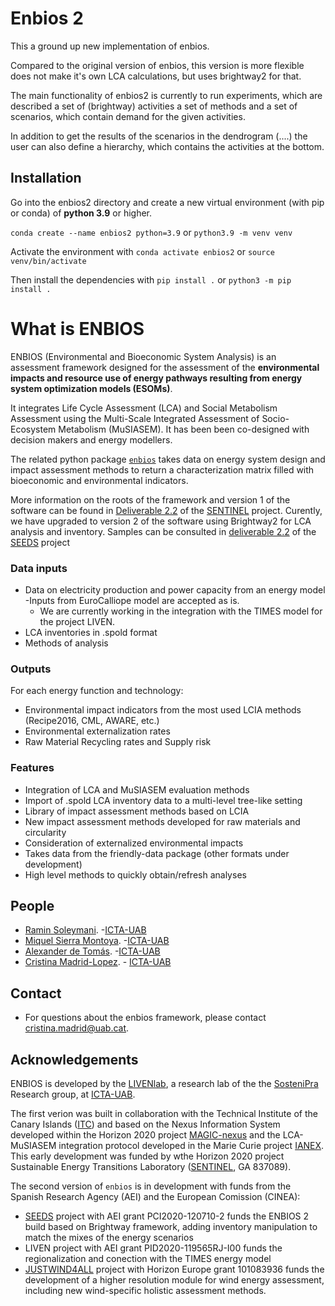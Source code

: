 # Enbios 2

This a ground up new implementation of enbios.

Compared to the original version of enbios, this version is more flexible does not make it's own LCA calculations, but
uses brightway2 for that.

The main functionality of enbios2 is currently to run experiments, which are described a set of (brightway) activities a
set of methods and a set of scenarios, which contain demand for the given activities.

In addition to get the results of the scenarios in the dendrogram (....) the user can also define a hierarchy, which
contains the activities at the bottom.

## Installation

Go into the enbios2 directory and create a new virtual environment (with pip or conda) of **python 3.9** or higher.

`conda create --name enbios2 python=3.9` or `python3.9 -m venv venv`

Activate the environment with `conda activate enbios2` or `source venv/bin/activate`

Then install the dependencies with
`pip install .` or `python3 -m pip install .`


# What is ENBIOS
ENBIOS (Environmental and Bioeconomic System Analysis) is an assessment framework designed for the assessment of the **environmental impacts and resource use of energy pathways resulting from energy system optimization models (ESOMs)**.

It  integrates Life Cycle Assessment (LCA) and Social Metabolism Assessment using the Multi-Scale Integrated Assessment of Socio-Ecosystem Metabolism (MuSIASEM). It has been been co-designed with decision makers and energy modellers.

The related python package [`enbios`](https://pypi.org/project/enbios/) takes data on energy system design and impact assessment methods to return a characterization matrix filled with bioeconomic and environmental indicators.  

More information on the roots of the framework and version 1 of the software can be found in [Deliverable 2.2]() of the [SENTINEL](https://sentinel.energy) project. Curently, we have upgraded to  version 2 of the software using Brightway2 for LCA analysis and inventory. Samples can be consulted in [deliverable 2.2](https://zenodo.org/record/7994038) of the [SEEDS](https://seeds-project.org/) project

### Data inputs
- Data on electricity production and power capacity from an energy model
    -Inputs from EuroCalliope model are accepted as is.
    - We are currently working in the integration with the TIMES model for the project LIVEN.  
- LCA inventories in .spold format
- Methods of analysis

### Outputs 
For each energy function and technology:
- Environmental impact indicators from the most used LCIA methods (Recipe2016, CML, AWARE, etc.)
- Environmental externalization rates
- Raw Material Recycling rates and Supply risk


### Features

- Integration of LCA and MuSIASEM evaluation methods
- Import of .spold LCA inventory data to a multi-level tree-like setting
- Library of impact assessment methods based on LCIA
- New impact assessment methods developed for raw materials and circularity
- Consideration of externalized environmental impacts
- Takes data from the friendly-data package (other formats under development)
- High level methods to quickly obtain/refresh analyses



## People


* [Ramin Soleymani](https://es.linkedin.com/in/ramin-soleymani-4703b17).  -[ICTA-UAB](https://www.uab.cat/icta/) 
* [Miquel Sierra Montoya](https://portalrecerca.uab.cat/en/persons/miquel-sierra-i-montoya).  -[ICTA-UAB](https://www.uab.cat/icta/) 
* [Alexander de Tomás](https://www.linkedin.com/in/alexander-de-tom%C3%A1s-pascual-a85348185/).  -[ICTA-UAB](https://www.uab.cat/icta/) 
* [Cristina Madrid-Lopez](https://portalrecerca.uab.cat/en/persons/cristina-madrid-lopez-3). - [ICTA-UAB](https://www.uab.cat/icta/) 

## Contact

- For questions about the enbios framework, please contact [cristina.madrid@uab.cat](mailto:cristina.madrid@uab.cat).


## Acknowledgements
 ENBIOS is developed by the [LIVENlab](https://livenlab.org/), a research lab of the the [SosteniPra](https://www.sostenipra.cat/) Research group, at [ICTA-UAB](https://www.uab.cat/icta/).
 

The first verion was built in collaboration with the Technical Institute of the Canary Islands ([ITC](https://www.itccanarias.org/web/es/)) and based on the Nexus Information System developed within the Horizon 2020 project [MAGIC-nexus](https://magic-nexus.eu/) and the LCA-MuSIASEM integration protocol developed in the Marie Curie project [IANEX](https://cordis.europa.eu/project/id/623593). This early development was funded by wthe Horizon 2020 project Sustainable Energy Transitions Laboratory ([SENTINEL](https://sentinel.energy>), GA 837089).

The second version of `enbios` is in development with funds from the Spanish Research Agency  (AEI) and the European Comission (CINEA):

* [SEEDS](https://seeds-project.org/) project with AEI grant PCI2020-120710-2 funds the ENBIOS 2 build based on Brightway framework, adding inventory manipulation to match the mixes of the energy scenarios
* LIVEN project with AEI grant PID2020-119565RJ-I00 funds the regionalization and conection with the TIMES energy model
* [JUSTWIND4ALL](https://justwind4all.eu/) project with Horizon Europe grant 101083936 funds the development of a higher resolution module for wind energy assessment, including new wind-specific holistic assessment methods.
